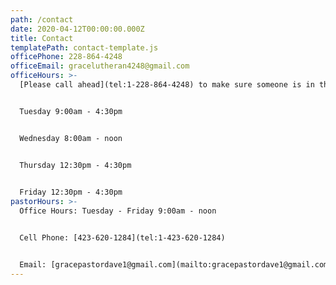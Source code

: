 ```yaml
---
path: /contact
date: 2020-04-12T00:00:00.000Z
title: Contact
templatePath: contact-template.js
officePhone: 228-864-4248
officeEmail: gracelutheran4248@gmail.com
officeHours: >-
  [Please call ahead](tel:1-228-864-4248) to make sure someone is in the office before dropping by!


  Tuesday 9:00am - 4:30pm


  Wednesday 8:00am - noon


  Thursday 12:30pm - 4:30pm
   

  Friday 12:30pm - 4:30pm
pastorHours: >-
  Office Hours: Tuesday - Friday 9:00am - noon


  Cell Phone: [423-620-1284](tel:1-423-620-1284)


  Email: [gracepastordave1@gmail.com](mailto:gracepastordave1@gmail.com)
---
```

